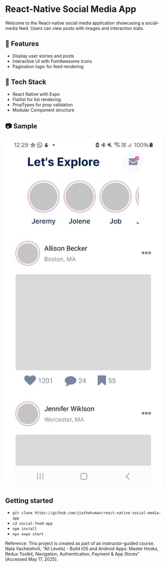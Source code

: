 # React-Native Social Media App
Welcome to the React-native social media application showcasing a social-media feed. Users can view posts with images and interaction stats.

##  🚀 Features
- Display user stories and posts
- Interactive UI with FontAwesome Icons
- Pagination logic for feed rendering

## 🔧 Tech Stack
- React Native with Expo
- Flatlist for list rendering
- PropTypes for prop validation
- Modular Component structure

## 📷 Sample
<p>
  <img src="img.png" alt="App screenshot" width="576"/>
</p>

## Getting started
- `git clone https://github.com/jiathehuman/react-native-social-media-app` <br>
- `cd social-feed-app`  <br>
- `npm install`  <br>
- `npx expo start`  <br>


Reference: This project is created as part of an instructor-guided course. Nata Vacheishvili, "All Levels) - Build iOS and Android Apps: Master Hooks, Redux Toolkit, Navigation, Authentication, Payment & App Stores"  [Accessed May 17, 2025].